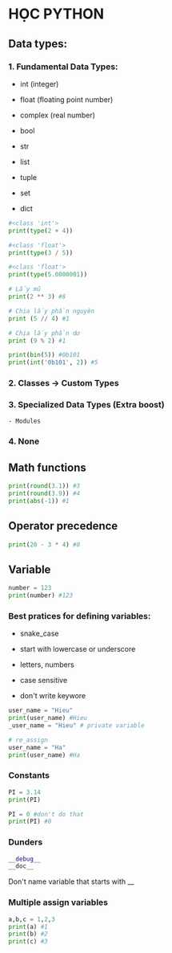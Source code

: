 # HỌC PYTHON

## Data types:

### 1. Fundamental Data Types:

- int (integer) 

- float (floating point number)

- complex (real number)

- bool

- str

- list

- tuple

- set

- dict
  
  

```python
#<class 'int'>
print(type(2 + 4))

#<class 'float'>
print(type(3 / 5))

#<class 'float'>
print(type(5.0000001))

# Lấy mũ
print(2 ** 3) #8

# Chia lấy phần nguyên
print (5 // 4) #1

# Chia lấy phần dư
print (9 % 2) #1

print(bin(5)) #0b101
print(int('0b101', 2)) #5
```

### 2. Classes -> Custom Types

### 3. Specialized Data Types (Extra boost)

    - Modules

### 4. None

## Math functions

```python
print(round(3.1)) #3
print(round(3.9)) #4
print(abs(-1)) #1
```

## Operator precedence

```python
print(20 - 3 * 4) #8
```

## Variable

```python
number = 123
print(number) #123
```

### Best pratices for defining variables:

- snake_case

- start with lowercase or underscore

- letters, numbers

- case sensitive

- don't write keywore

```python
user_name = "Hieu"
print(user_name) #Hieu
_user_name = "Hieu" # private variable

# re_assign
user_name = "Ha"
print(user_name) #Ha
```

### Constants

```python
PI = 3.14
print(PI)

PI = 0 #don't do that
print(PI) #0
```

### Dunders

```python
__debug__
__doc__
```

Don't name variable that starts with \_\_

### Multiple assign variables

```python
a,b,c = 1,2,3
print(a) #1
print(b) #2
print(c) #3
```